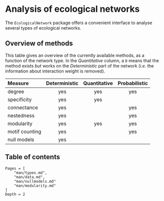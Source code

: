 # Analysis of ecological networks

The `EcologicalNetwork` package offers a convenient interface to analyse
several types of ecological networks.

## Overview of methods

This table gives an overview of the currently available methods, as a
function of the network type. In the *Quantitative* column, a `D` means that
the method exists *but* works on the *Deterministic* part of the network
(*i.e.* the information about interaction weight is removed).

| Measure        | Deterministic | Quantitative | Probabilistic |
|:---------------|:-------------:|:------------:|:-------------:|
| degree         |      yes      |      yes     |      yes      |
| specificity    |      yes      |      yes     |               |
| connectance    |      yes      |              |      yes      |
| nestedness     |      yes      |              |      yes      |
| modularity     |      yes      |      yes     |      yes      |
| motif counting |      yes      |              |      yes      |
| null models    |      yes      |              |               |

## Table of contents

~~~@contents
Pages = [
    "man/types.md",
    "man/data.md",
    "man/nullmodels.md"
    "man/modularity.md"
]
Depth = 2
~~~


